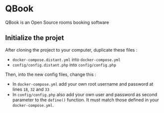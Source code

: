 # QBook
QBook is an Open Source rooms booking software

## Initialize the projet
After cloning the project to your computer, duplicate these files :
* `docker-compose.distant.yml` into `docker-compose.yml`
* `config/config.distant.php` into `config/config.php`

Then, into the new config files, change this :
* In `docker-compose.yml` add your own root username and password at lines `18`, `32` and `33`
* In `config/config.php` also add your own user and password as second parameter to the `define()` function.
It must match those defined in your `docker-compose.yml`.